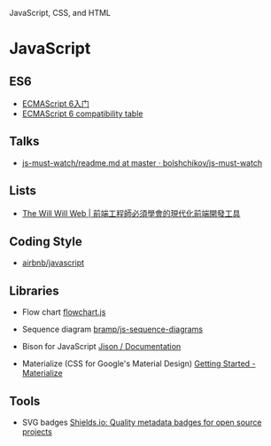 JavaScript, CSS, and HTML

# JavaScript

## ES6

* [ECMAScript 6入门](http://es6.ruanyifeng.com/)
* [ECMAScript 6 compatibility table](http://kangax.github.io/compat-table/es6/)

## Talks

* [js-must-watch/readme.md at master · bolshchikov/js-must-watch](https://github.com/bolshchikov/js-must-watch/blob/master/readme.md)

## Lists

* [The Will Will Web | 前端工程師必須學會的現代化前端開發工具](http://blog.miniasp.com/post/2015/08/13/essential-frontend-tools-2015.aspx)


## Coding Style

* [airbnb/javascript](https://github.com/airbnb/javascript)

## Libraries

* Flow chart [flowchart.js](http://adrai.github.io/flowchart.js/)
* Sequence diagram [bramp/js-sequence-diagrams](https://github.com/bramp/js-sequence-diagrams)

* Bison for JavaScript [Jison / Documentation](http://zaach.github.io/jison/docs/)

* Materialize (CSS for Google's Material Design) [Getting Started - Materialize](http://materializecss.com/getting-started.html)

## Tools

* SVG badges [Shields.io: Quality metadata badges for open source projects](http://shields.io/)



